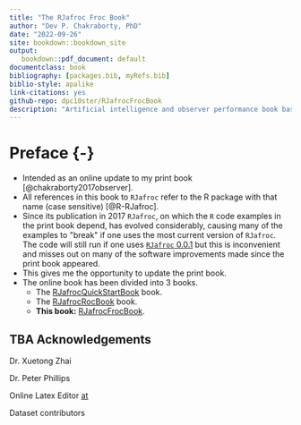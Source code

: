 ```yaml
--- 
title: "The RJafroc Froc Book"
author: "Dev P. Chakraborty, PhD"
date: "2022-09-26"
site: bookdown::bookdown_site
output: 
   bookdown::pdf_document: default
documentclass: book
bibliography: [packages.bib, myRefs.bib]
biblio-style: apalike
link-citations: yes
github-repo: dpc10ster/RJafrocFrocBook
description: "Artificial intelligence and observer performance book based on RJafroc."
---
```






# Preface {-}

* Intended as an online update to my print book [@chakraborty2017observer].
* All references in this book to `RJafroc` refer to the R package with that name (case sensitive) [@R-RJafroc]. 
* Since its publication in 2017 `RJafroc`, on which the `R` code examples in the print book depend, has evolved considerably, causing many of the examples to "break" if one uses the most current version of `RJafroc`. The code will still run if one uses [`RJafroc` 0.0.1](https://cran.r-project.org/src/contrib/Archive/RJafroc/) but this is inconvenient and misses out on many of the software improvements made since the print book appeared.
* This gives me the opportunity to update the print book.
* The online book has been divided into 3 books.
    + The [RJafrocQuickStartBook](https://dpc10ster.github.io/RJafrocQuickStart/) book.
    + The [RJafrocRocBook](https://dpc10ster.github.io/RJafrocRocBook/) book.
    + **This book:** [RJafrocFrocBook](https://dpc10ster.github.io/RJafrocFrocBook/).


## TBA Acknowledgements

Dr. Xuetong Zhai

Dr. Peter Phillips

Online Latex Editor [at](https://latexeditor.lagrida.com/) 

Dataset contributors



